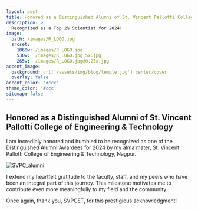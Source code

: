 ```yaml
---
layout: post
title: Honored as a Distinguished Alumni of St. Vincent Pallotti College of Engineering & Technology
description: >
  Recognized as a Top 2% Scientist for 2024!
image: 
  path: /images/R_LOGO.jpg
  srcset:
    1060w: /images/R_LOGO.jpg
    530w:  /images/R_LOGO.jpg,5x.jpg
    265w:  /images/R_LOGO.jpg@0,25x.jpg
accent_image: 
  background: url('/assets/img/blog/temple.jpg') center/cover
  overlay: false
accent_color: '#ccc'
theme_color: '#ccc'
sitemap: false
---
```


## Honored as a Distinguished Alumni of St. Vincent Pallotti College of Engineering & Technology

I am incredibly honored and humbled to be recognized as one of the Distinguished Alumni Awardees for 2024 by my alma mater, St. Vincent Pallotti College of Engineering & Technology, Nagpur.

![SVPC_alumni](https://github.com/user-attachments/assets/325777b9-f59e-415e-b6f8-e2ddbacf6efb)


I extend my heartfelt gratitude to the faculty, staff, and my peers who have been an integral part of this journey. This milestone motivates me to contribute even more meaningfully to my field and the community.

Once again, thank you, SVPCET, for this prestigious acknowledgment!

<script async src="https://pagead2.googlesyndication.com/pagead/js/adsbygoogle.js?client=ca-pub-1380946482334293"
     crossorigin="anonymous"></script>

[mm]: https://guides.github.com/features/mastering-markdown/
[ksyn]: https://kramdown.gettalong.org/syntax.html
[ksyntab]:https://kramdown.gettalong.org/syntax.html#tables
[ksynmath]: https://kramdown.gettalong.org/syntax.html#math-blocks
[katex]: https://khan.github.io/KaTeX/
[rtable]: https://dbushell.com/2016/03/04/css-only-responsive-tables/

